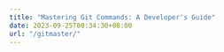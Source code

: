 ```yaml
---
title: "Mastering Git Commands: A Developer's Guide"
date: 2023-09-25T00:34:30+08:00
url: "/gitmaster/"
---
```


